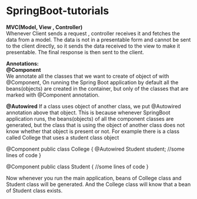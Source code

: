 # SpringBoot-tutorials

<B>MVC(Model, View , Controller)<br></B>
Whenever Client sends a request , controller receives it and fetches the data from a model. The data is not in a presentable form and cannot be sent to the client directly, so it sends the data received to the view to make it presentable. The final response is then sent to the client.

<B>Annotations:<br></B>
<B>@Component<br></B>
We annotate all the classes that we want to create of object of with @Component, On running the Spring Boot application by default all the beans(objects) are created in the container, but only of the classes that are marked with @Component annotation.

<B>@Autowired</B>
If a class uses object of another class, we put @Autowired annotation above that object. This is because whenever SpringBoot application runs, the beans(objects) of all the component classes are generated, but the class that is using the object of another class does not know whether that object is present or not.
For example there is a class called College that uses a student class object

@Component
public class College
{
@Autowired
Student student;
//some lines of code
}

@Component
public class Student
 {
 //some lines of code
 }
 
Now whenever you run the main application, beans of College class and Student class will be generated. And the College class will know that a bean of  Student class exists.




